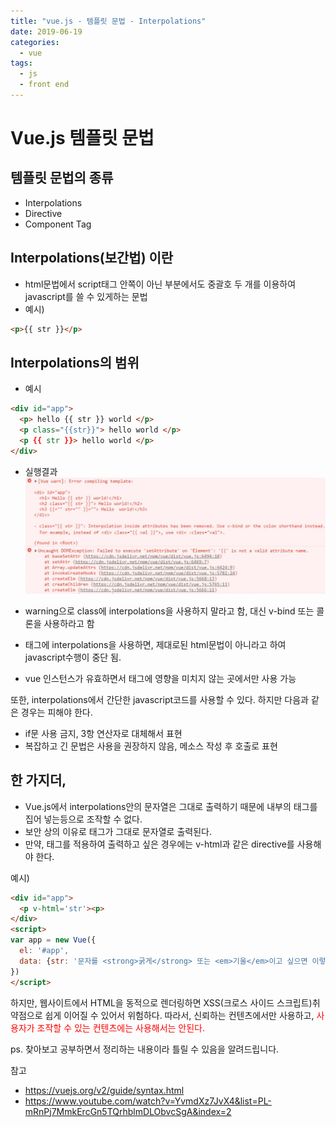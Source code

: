 ```yaml
---
title: "vue.js - 템플릿 문법 - Interpolations"
date: 2019-06-19
categories:
  - vue
tags:
  - js
  - front end
---
```


# Vue.js 템플릿 문법

## 템플릿 문법의 종류

- Interpolations
- Directive
- Component Tag

## Interpolations(보간법) 이란

- html문법에서 script태그 안쪽이 아닌 부분에서도 중괄호 두 개를 이용하여 javascript를 쓸 수 있게하는 문법  
- 예시)

```html
<p>{{ str }}</p>
```  

## Interpolations의 범위

- 예시

```html
<div id="app">
  <p> hello {{ str }} world </p>
  <p class="{{str}}"> hello world </p>
  <p {{ str }}> hello world </p>
</div>
```

- 실행결과
![콘솔창 에러 화면](/images/vue_instance_range_error.JPG)  

- warning으로 class에 interpolations을 사용하지 말라고 함, 대신 v-bind 또는 콜론을 사용하라고 함
- 태그에 interpolations을 사용하면, 제대로된 html문법이 아니라고 하여 javascript수행이 중단 됨.
- vue 인스턴스가 유효하면서 태그에 영향을 미치지 않는 곳에서만 사용 가능  

또한, interpolations에서 간단한 javascript코드를 사용할 수 있다. 하지만 다음과 같은 경우는 피해야 한다.

- if문 사용 금지, 3항 연산자로 대체해서 표현
- 복잡하고 긴 문법은 사용을 권장하지 않음, 메소스 작성 후 호출로 표현

## 한 가지더,

- Vue.js에서 interpolations안의 문자열은 그대로 출력하기 때문에 내부의 태그를 집어 넣는등으로 조작할 수 없다.  
- 보안 상의 이유로 태그가 그대로 문자열로 출력된다.  
- 만약, 태그를 적용하여 출력하고 싶은 경우에는 v-html과 같은 directive를 사용해야 한다.

예시)

```html
<div id="app">
  <p v-html='str'><p>
</div>
<script>
var app = new Vue({
  el: '#app',
  data: {str: '문자를 <strong>굵게</strong> 또는 <em>기울</em>이고 싶으면 이렇게 해야합니다.'}
})
</script>
```

하지만, 웹사이트에서 HTML을 동적으로 렌더링하면 XSS(크로스 사이드 스크립트)취약점으로 쉽게 이어질 수 있어서 위험하다. 따라서, 신뢰하는 컨텐츠에서만 사용하고, <span style="color:red">사용자가 조작할 수 있는 컨텐츠에는 사용해서는 안된다.</span>

ps. 찾아보고 공부하면서 정리하는 내용이라 틀릴 수 있음을 알려드립니다.

참고

- <https://vuejs.org/v2/guide/syntax.html>
- <https://www.youtube.com/watch?v=YvmdXz7JvX4&list=PL-mRnPj7MmkErcGn5TQrhblmDLObvcSgA&index=2>
